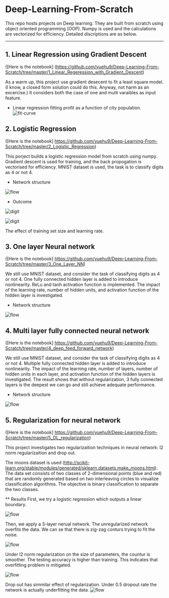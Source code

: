 # Deep-Learning-From-Scratch

This repo hosts projects on Deep learning. They are built from scratch using object oriented programming (OOP). Numpy is used and the calculations are vectorized for efficiency. Detailed discriptions are as below.

---
## 1. Linear Regression using Gradient Descent

([Here is the notebook] (https://github.com/yuehu9/Deep-Learning-From-Scratch/tree/master/1_Linear_Regeression_with_Gradient_Descent)

As a warm up, this project use gradient desecent to fit a least square model. (I know, a closed form solution could do this. Anyway, not harm as an excercise.) It considers both the case of one and multi varaibles as input feature. 

* Linear regression fitting profit as a function of city population.
![fit-curve](Readme_img/1_LS.png)

## 2. Logistic Regression

([Here is the notebook] https://github.com/yuehu9/Deep-Learning-From-Scratch/tree/master/2_Logistic_Regression)

This porject builds a logistic regression model from scratch using numpy. Gradient descent is used for training, and the back propogation is vectorised for efficiency. MNIST dataset is used, the task is to classify digits as 4 or not 4. 

*  Network structure

 ![flow](Readme_img/flow_1.png)

* Outcome

 ![digit](Readme_img/2_digit.png)

 ![digit](Readme_img/2_rate.png)
 
 The effect of training set size and learning rate.
 
 ## 3. One layer Neural network

([Here is the notebook] https://github.com/yuehu9/Deep-Learning-From-Scratch/tree/master/3_One_Layer_NN)

We still use MNIST dataset, and consider the task of classifying digits as 4 or not 4. One fully connected hidden layer is added to introduce nonlinearity. ReLu and tanh activation function is implemented. The impact of the learning rate, number of hidden units, and activation function of the hidden layer is investigated.

*  Network structure

 ![flow](Readme_img/flow_2.png)
 

 ## 4. Multi layer fully connected neural network

([Here is the notebook] https://github.com/yuehu9/Deep-Learning-From-Scratch/tree/master/4_deep_feed_forward_network)

We still use MNIST dataset, and consider the task of classifying digits as 4 or not 4. Multiple fully connected hidden layer is added to introduce nonlinearity.  The impact of the learning rate, number of layers, number of hidden units in each
layer, and activation function of the hidden layers is investigated. The result shows that without regularization, 3 fully connected layers is the deepest we can go and still achieve adequate performance.

*  Network structure

 ![flow](Readme_img/flow_3.png)

 ## 5. Regularization for neural network

([Here is the notebook] https://github.com/yuehu9/Deep-Learning-From-Scratch/tree/master/5_DL_regularization)

This project investigates two regularizaition techniques in neural network: l2 norm regularizaition and drop out.

The moons dataset is used (http://scikit-learn.org/stable/modules/generated/sklearn.datasets.make_moons.html). The data set consists of two classes of 2-dimensional points (blue and red) that are randomly generated based on two interleaving circles to visualize classification algorithms. The objective is binary classification to separate the two classes.

** Results
First, we try a logistic regression which outputs a linear boundary.

![flow](Readme_img/reg_1.png)

Then, we apply a 3-layer nerual network. The unregularized network overfits the data. We can se that there is zig-zag conturs trying to fit the noise.

![flow](Readme_img/Reg2.png)

Under l2 norm regularization on the size of parameters, the countur is smoother. The testing accuracy is higher than training. This indicates that overfitting problem is mitigated.

![flow](Readme_img/reg3.png)

Drop out has simmilar effect of regularization. Under 0.5 dropout rate the network is actually underfitting the data.
![flow](Readme_img/reg4.png)


